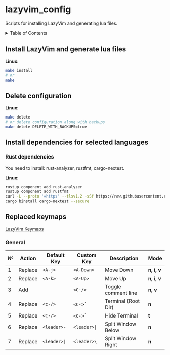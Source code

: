 # lazyvim_config

Scripts for installing LazyVim and generating lua files.

<details>
<summary>Table of Contents</summary>

- [Install LazyVim and generate lua files](#install-lazyvim-and-generate-lua-files)
- [Delete configuration](#delete-configuration)
- [Install dependencies for selected languages](#install-dependencies-for-selected-languages)
  - [Rust dependencies](#rust-dependencies)
- [Replaced keymaps](#replaced-keymaps)
  - [General](#general)

</details>

## Install LazyVim and generate lua files

**Linux**:

```bash
make install
# or
make
```

## Delete configuration

**Linux**:

```bash
make delete
# or delete configuration along with backups
make delete DELETE_WITH_BACKUPS=true
```

## Install dependencies for selected languages

### Rust dependencies

You need to install: rust-analyzer, rustfmt, cargo-nextest.

**Linux**:

```bash
rustup component add rust-analyzer
rustup component add rustfmt
curl -L --proto '=https' --tlsv1.2 -sSf https://raw.githubusercontent.com/cargo-bins/cargo-binstall/main/install-from-binstall-release.sh | bash
cargo binstall cargo-nextest --secure
```

## Replaced keymaps

[LazyVim Keymaps](https://www.lazyvim.org/keymaps)

### General

| № | Action  | Default Key  | Custom Key   | Description         | Mode        |
|---|---------|--------------|--------------|---------------------|-------------|
| 1 | Replace | `<A-j>`      | `<A-Down>`   | Move Down           | **n, i, v** |
| 2 | Replace | `<A-k>`      | `<A-Up>`     | Move Up             | **n, i, v** |
| 3 | Add     |              | `<C-/>`      | Toggle comment line | **n, v**    |
| 4 | Replace | `<c-/>`      | `<C-`>`      | Terminal (Root Dir) | **n**       |
| 5 | Replace | `<C-/>`      | `<C-`>`      | Hide Terminal       | **t**       |
| 6 | Replace | `<leader>-`  | `<leader>\|` | Split Window Below  | **n**       |
| 7 | Replace | `<leader>\|` | `<leader>\`  | Split Window Right  | **n**       |
